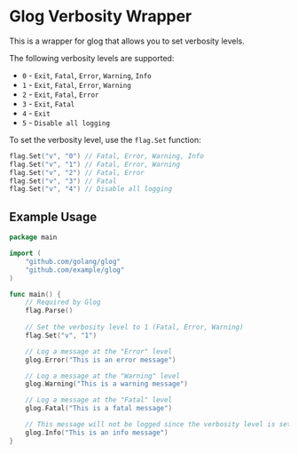 # Glog Verbosity Wrapper

This is a wrapper for glog that allows you to set verbosity levels.

The following verbosity levels are supported:

* `0` - `Exit`, `Fatal`, `Error`, `Warning`, `Info`
* `1` - `Exit`, `Fatal`, `Error`, `Warning`
* `2` - `Exit`, `Fatal`, `Error`
* `3` - `Exit`, `Fatal`
* `4` - `Exit`
* `5` - `Disable all logging`

To set the verbosity level, use the `flag.Set` function:

```go
flag.Set("v", "0") // Fatal, Error, Warning, Info
flag.Set("v", "1") // Fatal, Error, Warning
flag.Set("v", "2") // Fatal, Error
flag.Set("v", "3") // Fatal
flag.Set("v", "4") // Disable all logging
```

## Example Usage

```go
package main

import (
    "github.com/golang/glog"
    "github.com/example/glog"
)

func main() {
    // Required by Glog 
    flag.Parse()
    
    // Set the verbosity level to 1 (Fatal, Error, Warning)
    flag.Set("v", "1")

    // Log a message at the "Error" level
    glog.Error("This is an error message")

    // Log a message at the "Warning" level
    glog.Warning("This is a warning message")

    // Log a message at the "Fatal" level
    glog.Fatal("This is a fatal message")

    // This message will not be logged since the verbosity level is set to 1
    glog.Info("This is an info message")
}
```
